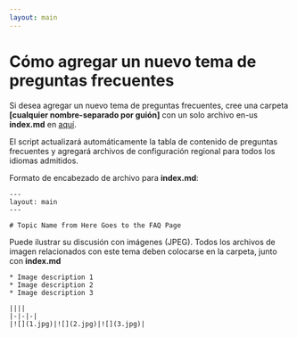 ```yaml
---
layout: main
---
```


# Cómo agregar un nuevo tema de preguntas frecuentes

Si desea agregar un nuevo tema de preguntas frecuentes, cree una carpeta **[cualquier nombre-separado por guión]** con un solo archivo en-us **index.md** en [aquí](https://github.com/foobnix/LibreraReader/tree/master/docs/faq).

El script actualizará automáticamente la tabla de contenido de preguntas frecuentes y agregará archivos de configuración regional para todos los idiomas admitidos.

Formato de encabezado de archivo para **index.md**:

```
---
layout: main
---

# Topic Name from Here Goes to the FAQ Page
```

Puede ilustrar su discusión con imágenes (JPEG). Todos los archivos de imagen relacionados con este tema deben colocarse en la carpeta, junto con **index.md**

```
* Image description 1
* Image description 2
* Image description 3

||||
|-|-|-|
|![](1.jpg)|![](2.jpg)|![](3.jpg)|
```
